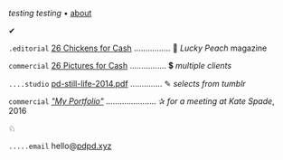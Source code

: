 _testing testing_ • [about](https://vados.pdpd.org/about)

✔︎

`.editorial`	[26 Chickens for Cash](https://pi.pdpd.org/content/portfolio-PDFs/26-chickens-for-web-V2.pdf) ................ 🐓 _Lucky Peach_ magazine

`commercial`	[26 Pictures for Cash](https://pi.pdpd.org/content/portfolio-PDFs/26-pictures-for-web.pdf) ................ 💲 _multiple clients_

`....studio`	[pd-still-life-2014.pdf](https://pi.pdpd.org/content/portfolio-PDFs/pd-still-life-2014.pdf) .............. ✎ _selects from tumblr_

`commercial`	[_"My Portfolio"_](https://pi.pdpd.org/content/portfolio-PDFs/pd-still-life-2016.pdf) ...................... ✰ _for a meeting at Kate Spade_, 2016

♘

`.....email`	hello@[pdpd.xyz](https://pdpd.xyz)

